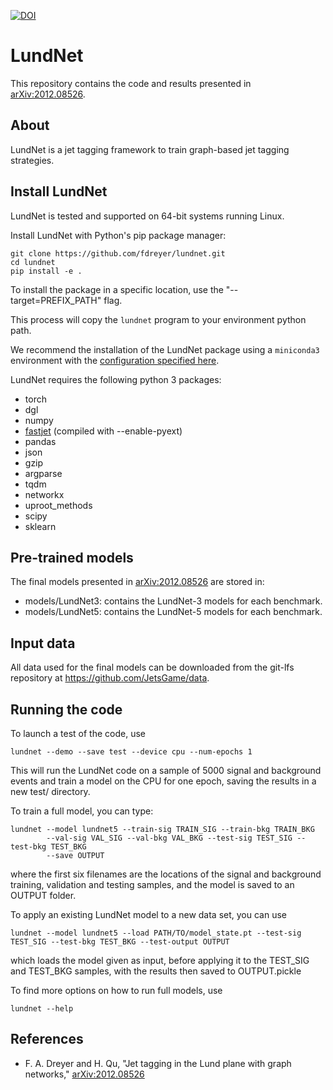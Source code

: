 [![DOI](https://zenodo.org/badge/DOI/10.5281/zenodo.XXXXXXX.svg)](https://doi.org/10.5281/zenodo.XXXXXXX)

LundNet
=======

This repository contains the code and results presented in
[arXiv:2012.08526](https://arxiv.org/abs/2012.08526 "LundNet paper").

## About

LundNet is a jet tagging framework to train graph-based jet tagging strategies.

## Install LundNet

LundNet is tested and supported on 64-bit systems running Linux.

Install LundNet with Python's pip package manager:
```
git clone https://github.com/fdreyer/lundnet.git
cd lundnet
pip install -e .
```
To install the package in a specific location, use
the "--target=PREFIX_PATH" flag.

This process will copy the `lundnet` program to your environment python path.

We recommend the installation of the LundNet package using a `miniconda3`
environment with the
[configuration specified here](https://github.com/fdreyer/LundNet/blob/master/environment.yml).

LundNet requires the following python 3 packages:
- torch
- dgl
- numpy
- [fastjet](http://fastjet.fr/) (compiled with --enable-pyext)
- pandas
- json
- gzip
- argparse
- tqdm
- networkx
- uproot_methods
- scipy
- sklearn

## Pre-trained models

The final models presented in
[arXiv:2012.08526](https://arxiv.org/abs/2012.08526 "LundNet paper")
are stored in:
- models/LundNet3: contains the LundNet-3 models for each benchmark.
- models/LundNet5: contains the LundNet-5 models for each benchmark.

## Input data

All data used for the final models can be downloaded from the git-lfs repository
at https://github.com/JetsGame/data.

## Running the code

To launch a test of the code, use
```
lundnet --demo --save test --device cpu --num-epochs 1
```

This will run the LundNet code on a sample of 5000 signal and background events and train a model on the CPU for one epoch, saving the results in a new test/ directory.

To train a full model, you can type:
```
lundnet --model lundnet5 --train-sig TRAIN_SIG --train-bkg TRAIN_BKG
        --val-sig VAL_SIG --val-bkg VAL_BKG --test-sig TEST_SIG --test-bkg TEST_BKG
        --save OUTPUT
```
where the first six filenames are the locations of the signal and background training, validation and testing samples, and the model is saved to an OUTPUT folder.

To apply an existing LundNet model to a new data set, you can use
```
lundnet --model lundnet5 --load PATH/TO/model_state.pt --test-sig TEST_SIG --test-bkg TEST_BKG --test-output OUTPUT
```
which loads the model given as input, before applying it to the TEST_SIG and TEST_BKG samples, with the results then saved to OUTPUT.pickle

To find more options on how to run full models, use
```
lundnet --help
```

## References

* F. A. Dreyer and H. Qu, "Jet tagging in the Lund plane with graph networks,"
  [arXiv:2012.08526](https://arxiv.org/abs/2012.08526 "LundNet paper")
